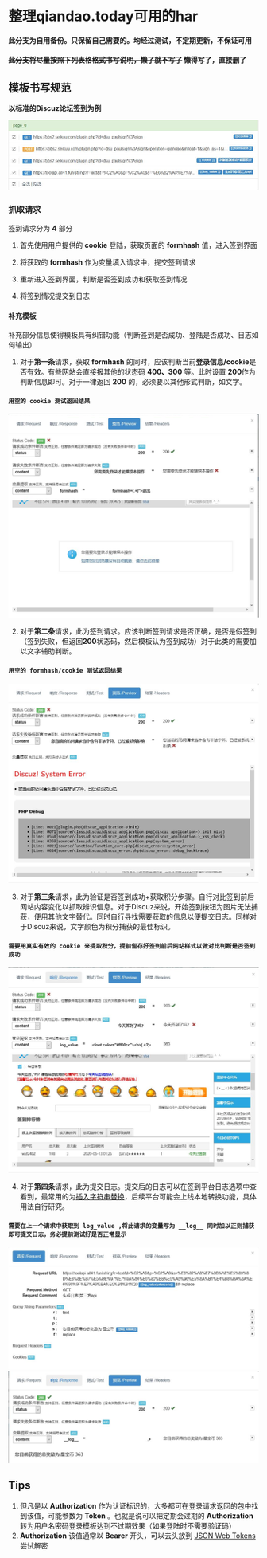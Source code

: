 # 整理qiandao.today可用的har

#### 此分支为**自用备份**。只保留自己需要的。均经过测试，不定期更新，不保证可用

#### ~~此分支将尽量按照下列表格格式书写说明，懒了就不写了~~  懒得写了，直接删了

## 模板书写规范

**以标准的Discuz论坛签到为例**

![抓取请求](https://raw.githubusercontent.com/github-h/qiandao-templates/self-bak/pic/抓取请求.jpg)

### 抓取请求

签到请求分为 **4** 部分

1. 首先使用用户提供的 **cookie** 登陆，获取页面的 **formhash** 值，进入签到界面

2. 将获取的 **formhash** 作为变量填入请求中，提交签到请求

3. 重新进入签到界面，判断是否签到成功和获取签到情况

4. 将签到情况提交到日志

#### 补充模板

补充部分信息使得模板具有纠错功能（判断签到是否成功、登陆是否成功、日志如何输出）

1. 对于**第一条**请求，获取 **formhash** 的同时，应该判断当前**登录信息/cookie**是否有效。有些网站会直接报其他的状态码 **400、300** 等。此时设置 **200**作为判断信息即可。对于一律返回 **200** 的，必须要以其他形式判断，如文字。

#### ``用空的 cookie 测试返回结果``

![第一条补充](https://raw.githubusercontent.com/github-h/qiandao-templates/self-bak/pic/第一条补充.jpg)

2. 对于**第二条**请求，此为签到请求。应该判断签到请求是否正确，是否是假签到（签到失败，但返回**200**状态码，然后模板认为签到成功）对于此类的需要加以文字辅助判断。

#### ``用空的 formhash/cookie 测试返回结果``

![第二条补充](https://raw.githubusercontent.com/github-h/qiandao-templates/self-bak/pic/第二条补充.jpg)

3. 对于**第三条**请求，此为验证是否签到成功+获取积分步骤。自行对比签到前后网站内容变化以抓取辨识信息。对于Discuz来说，开始签到按钮为图片无法捕获，便用其他文字替代。同时自行寻找需要获取的信息以便提交日志。同样对于Discuz来说，文字颜色为积分捕获的最佳标识。

#### ``需要用真实有效的 cookie 来提取积分，提前留存好签到前后网站样式以做对比判断是否签到成功``

![第三条补充](https://raw.githubusercontent.com/github-h/qiandao-templates/self-bak/pic/第三条补充.jpg)

4. 对于**第四条**请求，此为提交日志。提交后的日志可以在签到平台日志选项中查看到，最常用的为[插入字符串替换](https://hexo.aragon.wang/2020/04/16/%E7%AE%80%E5%8D%95%E5%B7%A5%E5%85%B7api/#3-1-%E5%AD%97%E7%AC%A6%E4%B8%B2%E6%9B%BF%E6%8D%A2-replace)，后续平台可能会上线本地转换功能，具体用法自行研究。

#### ``需要在上一个请求中获取到 log_value ,将此请求的变量写为 __log__ 同时加以正则捕获即可提交日志，务必提前测试好是否正常显示``

![第四条补充 (1)](https://raw.githubusercontent.com/github-h/qiandao-templates/self-bak/pic/第四条补充(1).jpg)
![第四条补充 (2)](https://raw.githubusercontent.com/github-h/qiandao-templates/self-bak/pic/第四条补充(2).jpg)

## Tips

1. 但凡是以 **Authorization** 作为认证标识的，大多都可在登录请求返回的包中找到该值，可能参数为 **Token** 。也就是说可以把定期会过期的 **Authorization** 转为用户名密码登录模板达到不过期效果（如果登陆时不需要验证码）
2. **Authorization** 该值通常以 **Bearer** 开头，可以去头放到 [JSON Web Tokens](https://jwt.io/#debugger-io) 尝试解密
